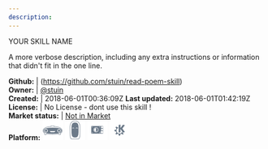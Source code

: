 ```yaml
---
description: 
---
```

YOUR SKILL NAME

A more verbose description, including any extra instructions or
information that didn't fit in the one line.

**Github:** | (https://github.com/stuin/read-poem-skill)  
**Owner:** | [@stuin](https://github.com/stuin)  
**Created:** | 2018-06-01T00:36:09Z  **Last updated:** 2018-06-01T01:42:19Z  
**License:** | No License - dont use this skill !  
**Market status:** | [Not in Market](https://market.mycroft.ai/skill/)  
**Platform:**   ![](.gitbook/assets/mark-1-icon.png)  ![](.gitbook/assets/mark-2-icon.png)  ![](.gitbook/assets/picroft-icon.png)  ![](.gitbook/assets/kde.png)   
